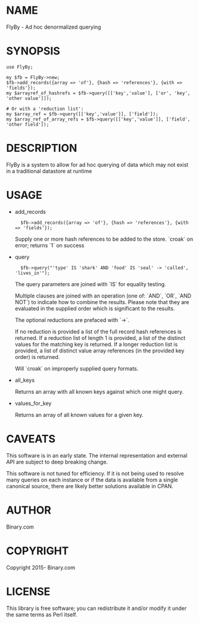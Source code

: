 # NAME

FlyBy - Ad hoc denormalized querying

# SYNOPSIS

    use FlyBy;

    my $fb = FlyBy->new;
    $fb->add_records({array => 'of'}, {hash => 'references'}, {with => 'fields'});
    my $arrayref_of_hashrefs = $fb->query([['key','value'], ['or', 'key', 'other value']]);

    # Or with a 'reduction list':
    my $array_ref = $fb->query([['key','value']], ['field']);
    my $array_ref_of_array_refs = $fb->query([['key','value']], ['field', 'other field']);

# DESCRIPTION

FlyBy is a system to allow for ad hoc querying of data which may not
exist in a traditional datastore at runtime

# USAGE

- add\_records

        $fb->add_records({array => 'of'}, {hash => 'references'}, {with => 'fields'});

    Supply one or more hash references to be added to the store.
    \`croak\` on error; returns \`1\` on success

- query

        $fb->query("'type' IS 'shark' AND 'food' IS 'seal' -> 'called', 'lives_in'");

    The query parameters are joined with \`IS\` for equality testing.

    Multiple clauses are joined with an operation (one of: \`AND\`,
    \`OR\`, \`AND NOT\`) to indicate how to combine the results.  Please
    note that they are evaluated in the supplied order which is
    significant to the results.

    The optional reductions are prefaced with \`->\`.

    If no reduction is provided a list of the full record hash
    references is returned.
    If a reduction list of length 1 is provided, a list of the distinct
    values for the matching key is returned.
    If a longer reduction list is provided, a list of distinct value
    array references (in the provided key order) is returned.

    Will \`croak\` on improperly supplied query formats.

- all\_keys

    Returns an array with all known keys against which one might query.

- values\_for\_key

    Returns an array of all known values for a given key.

# CAVEATS

This software is in an early state. The internal representation and
external API are subject to deep breaking change.

This software is not tuned for efficiency.  If it is not being used
to resolve many queries on each instance or if the data is available
from a single canonical source, there are likely better solutions
available in CPAN.

# AUTHOR

Binary.com

# COPYRIGHT

Copyright 2015- Binary.com

# LICENSE

This library is free software; you can redistribute it and/or modify
it under the same terms as Perl itself.
